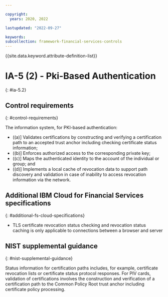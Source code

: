 ```yaml
---

copyright:
  years: 2020, 2022

lastupdated: "2022-09-27"

keywords: 
subcollection: framework-financial-services-controls
---
```


{{site.data.keyword.attribute-definition-list}}

         
# IA-5 (2) - Pki-Based Authentication
{: #ia-5.2}

## Control requirements
{: #control-requirements}

The information system, for PKI-based authentication:

- ((a)\] Validates certifications by constructing and verifying a certification path to an accepted trust anchor including checking certificate status information;
- ((b)\] Enforces authorized access to the corresponding private key;
- ((c)\] Maps the authenticated identity to the account of the individual or group; and
- ((d)\] Implements a local cache of revocation data to support path discovery and validation in case of inability to access revocation information via the network.

## Additional IBM Cloud for Financial Services specifications
{: #additional-fs-cloud-specifications}

- TLS certificate revocation status checking and revocation status caching is only applicable to connections between a browser and server

## NIST supplemental guidance
{: #nist-supplemental-guidance}

Status information for certification paths includes, for example, certificate revocation lists or certificate status protocol responses. For PIV cards, validation of certifications involves the construction and verification of a certification path to the Common Policy Root trust anchor including certificate policy processing.



